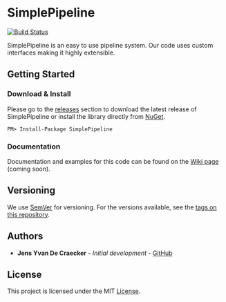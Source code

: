 # SimplePipeline
[![Build Status](https://travis-ci.org/JensYvanDeCraecker/SimplePipeline.svg?branch=master)](https://travis-ci.org/JensYvanDeCraecker/SimplePipeline)

SimplePipeline is an easy to use pipeline system. Our code uses custom interfaces making it highly extensible.

## Getting Started

### Download & Install

Please go to the [releases](https://github.com/JensYvanDeCraecker/SimplePipeline/releases) section to download the latest release of SimplePipeline or install the library directly from [NuGet](https://www.nuget.org/packages/SimplePipeline/).

```
PM> Install-Package SimplePipeline
```

### Documentation

Documentation and examples for this code can be found on the [Wiki page](https://github.com/JensYvanDeCraecker/SimplePipeline/wiki) (coming soon).

## Versioning

We use [SemVer](http://semver.org/) for versioning. For the versions available, see the [tags on this repository](https://github.com/JensYvanDeCraecker/SimplePipeline/tags).

## Authors

* **Jens Yvan De Craecker** - *Initial development* - [GitHub](https://github.com/JensYvanDeCraecker/)

## License

This project is licensed under the MIT [License](LICENSE.txt).
